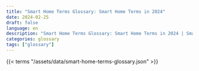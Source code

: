 ```yaml
---
title: "Smart Home Terms Glossary: Smart Home Terms in 2024"  
date: 2024-02-25
draft: false
language: en
description: "Smart Home Terms Glossary: Smart Home Terms in 2024 | Smart Home Terms Glossary"
categories: glossary
tags: ["glossary"]
---
```


{{< terms "/assets/data/smart-home-terms-glossary.json" >}}